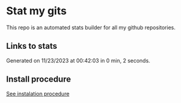 # Stat my gits

This repo is an automated stats builder for all my github repositories.

## Links to stats


Generated on 11/23/2023 at 00:42:03 in 0 min, 2 seconds.

## Install procedure

[See instalation procedure](./src/install.md)
